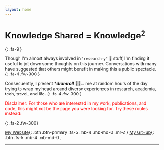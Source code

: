 ```yaml
---
layout: home
---
```


# Knowledge Shared = Knowledge<sup>2</sup>
{: .fs-9 }

Though I'm almost always involved in `"research-y"` 🔬 stuff, I'm finding it useful to jot down
some thoughts on this journey. Conversations with many have suggested that others might benefit in
making this a public spectacle.
{: .fs-4  .fw-300 }

Consequently, I present ****drumroll*** 🥁🥁... me at random hours of the day trying to wrap my head around
diverse experiences in research, academia, tech, travel, and life.
{: .fs-4  .fw-300 }

<p style="color:red">Disclaimer: For those who are interested in my work, publications, and code, this might not be the page you were looking for. Try these routes instead:</p>
{: .fs-2  .fw-300}

[My Website](https://manishshettym.github.io){: .btn .btn-primary .fs-5 .mb-4 .mb-md-0 .mr-2 } 
[My GitHub](https://github.com/manishshettym){: .btn .fs-5 .mb-4 .mb-md-0 }

---